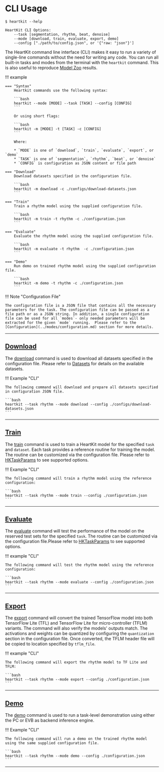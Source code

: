 # CLI Usage

<div class="termy">

```console
$ heartkit --help

HeartKit CLI Options:
    --task [segmentation, rhythm, beat, denoise]
    --mode [download, train, evaluate, export, demo]
    --config ["./path/to/config.json", or '{"raw: "json"}']
```

</div>

The HeartKit command line interface (CLI) makes it easy to run a variety of single-line commands without the need for writing any code. You can run all built-in tasks and modes from the terminal with the `heartkit` command. This is also useful to reproduce [Model Zoo](../zoo/index.md) results.

!!! example

    === "Syntax"
        Heartkit commands use the following syntax:

        ```bash
        heartkit --mode [MODE] --task [TASK] --config [CONFIG]
        ```

        Or using short flags:

        ```bash
        heartkit -m [MODE] -t [TASK] -c [CONFIG]
        ```

        Where:

        * `MODE` is one of `download`, `train`, `evaluate`, `export`, or `demo`
        * `TASK` is one of `segmentation`, `rhythm`, `beat`, or `denoise`
        * `CONFIG` is configuration as JSON content or file path

    === "Download"
        Download datasets specified in the configuration file.

        ```bash
        heartkit -m download -c ./configs/download-datasets.json
        ```

    === "Train"
        Train a rhythm model using the supplied configuration file.

        ```bash
        heartkit -m train -t rhythm -c ./configuration.json
        ```

    === "Evaluate"
        Evaluate the rhythm model using the supplied configuration file.

        ```bash
        heartkit -m evaluate -t rhythm  -c ./configuration.json
        ```

    === "Demo"
        Run demo on trained rhythm model using the supplied configuration file.

        ```bash
        heartkit -m demo -t rhythm -c ./configuration.json
        ```


!!! Note "Configuration File"

    The configuration file is a JSON file that contains all the necessary parameters for the task. The configuration file can be passed as a file path or as a JSON string. In addition, a single configuration file can be used for all `modes`- only needed parameters will be extracted for the given `mode` running.  Please refer to the [Configuration](../modes/configuration.md) section for more details.

---

## [Download](../modes/download.md)

The [download](../modes/download.md) command is used to download all datasets specified in the configuration file. Please refer to [Datasets](../datasets/index.md) for details on the available datasets.


!!! Example "CLI"

    The following command will download and prepare all datasets specified in configuration JSON file.

    ```bash
    heartkit --task rhythm --mode download --config ./configs/download-datasets.json
    ```

---

## [Train](../modes/train.md)

The [train](../modes/train.md) command is used to train a HeartKit model for the specified `task` and `dataset`. Each task provides a reference routine for training the model. The routine can be customized via the configuration file. Please refer to [HKTaskParams](../modes/configuration.md#hktaskparams) to see supported options.

!!! Example "CLI"

    The following command will train a rhythm model using the reference configuration:

    ```bash
    heartkit --task rhythm --mode train --config ./configuration.json
    ```

---

## [Evaluate](../modes/evaluate.md)

The [evaluate](../modes/evaluate.md) command will test the performance of the model on the reserved test sets for the specified `task`. The routine can be customized via the configuration file.Please refer to [HKTaskParams](../modes/configuration.md#hktaskparams) to see supported options.

!!! example "CLI"

    The following command will test the rhythm model using the reference configuration:

    ```bash
    heartkit --task rhythm --mode evaluate --config ./configuration.json
    ```

---

## [Export](../modes/export.md)

The [export](../modes/export.md) command will convert the trained TensorFlow model into both TensorFlow Lite (TFL) and TensorFlow Lite for micro-controller (TFLM) variants. The command will also verify the models' outputs match. The activations and weights can be quantized by configuring the `quantization` section in the configuration file. Once converted, the TFLM header file will be copied to location specified by `tflm_file`.

!!! example "CLI"

    The following command will export the rhythm model to TF Lite and TFLM:

    ```bash
    heartkit --task rhythm --mode export --config ./configuration.json
    ```

---

## [Demo](../modes/demo.md)


The [demo](../modes/demo.md) command is used to run a task-level demonstration using either the PC or EVB as backend inference engine.

!!! Example "CLI"

    The following command will run a demo on the trained rhythm model using the same supplied configuration file.

    ```bash
    heartkit --task rhythm --mode demo --config ./configuration.json
    ```

---
